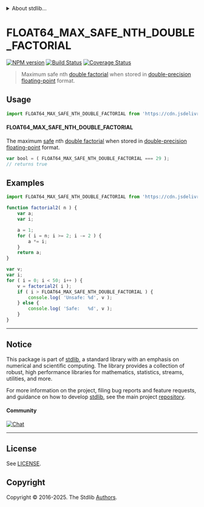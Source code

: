 <!--

@license Apache-2.0

Copyright (c) 2024 The Stdlib Authors.

Licensed under the Apache License, Version 2.0 (the "License");
you may not use this file except in compliance with the License.
You may obtain a copy of the License at

   http://www.apache.org/licenses/LICENSE-2.0

Unless required by applicable law or agreed to in writing, software
distributed under the License is distributed on an "AS IS" BASIS,
WITHOUT WARRANTIES OR CONDITIONS OF ANY KIND, either express or implied.
See the License for the specific language governing permissions and
limitations under the License.

-->


<details>
  <summary>
    About stdlib...
  </summary>
  <p>We believe in a future in which the web is a preferred environment for numerical computation. To help realize this future, we've built stdlib. stdlib is a standard library, with an emphasis on numerical and scientific computation, written in JavaScript (and C) for execution in browsers and in Node.js.</p>
  <p>The library is fully decomposable, being architected in such a way that you can swap out and mix and match APIs and functionality to cater to your exact preferences and use cases.</p>
  <p>When you use stdlib, you can be absolutely certain that you are using the most thorough, rigorous, well-written, studied, documented, tested, measured, and high-quality code out there.</p>
  <p>To join us in bringing numerical computing to the web, get started by checking us out on <a href="https://github.com/stdlib-js/stdlib">GitHub</a>, and please consider <a href="https://opencollective.com/stdlib">financially supporting stdlib</a>. We greatly appreciate your continued support!</p>
</details>

# FLOAT64_MAX_SAFE_NTH_DOUBLE_FACTORIAL

[![NPM version][npm-image]][npm-url] [![Build Status][test-image]][test-url] [![Coverage Status][coverage-image]][coverage-url] <!-- [![dependencies][dependencies-image]][dependencies-url] -->

> Maximum safe nth [double factorial][double-factorial] when stored in [double-precision floating-point][ieee754] format.



<section class="usage">

## Usage

<!-- eslint-disable id-length -->

```javascript
import FLOAT64_MAX_SAFE_NTH_DOUBLE_FACTORIAL from 'https://cdn.jsdelivr.net/gh/stdlib-js/constants-float64-max-safe-nth-double-factorial@deno/mod.js';
```

#### FLOAT64_MAX_SAFE_NTH_DOUBLE_FACTORIAL

The maximum [safe][safe-integers] nth [double factorial][double-factorial] when stored in [double-precision floating-point][ieee754] format.

<!-- eslint-disable id-length -->

```javascript
var bool = ( FLOAT64_MAX_SAFE_NTH_DOUBLE_FACTORIAL === 29 );
// returns true
```

</section>

<!-- /.usage -->

<section class="examples">

## Examples

<!-- eslint-disable id-length -->

<!-- eslint no-undef: "error" -->

```javascript
import FLOAT64_MAX_SAFE_NTH_DOUBLE_FACTORIAL from 'https://cdn.jsdelivr.net/gh/stdlib-js/constants-float64-max-safe-nth-double-factorial@deno/mod.js';

function factorial2( n ) {
    var a;
    var i;

    a = 1;
    for ( i = n; i >= 2; i -= 2 ) {
        a *= i;
    }
    return a;
}

var v;
var i;
for ( i = 0; i < 50; i++ ) {
    v = factorial2( i );
    if ( i > FLOAT64_MAX_SAFE_NTH_DOUBLE_FACTORIAL ) {
        console.log( 'Unsafe: %d', v );
    } else {
        console.log( 'Safe:   %d', v );
    }
}
```

</section>

<!-- /.examples -->

<!-- C interface documentation. -->



<!-- Section for related `stdlib` packages. Do not manually edit this section, as it is automatically populated. -->

<section class="related">

</section>

<!-- /.related -->

<!-- Section for all links. Make sure to keep an empty line after the `section` element and another before the `/section` close. -->


<section class="main-repo" >

* * *

## Notice

This package is part of [stdlib][stdlib], a standard library with an emphasis on numerical and scientific computing. The library provides a collection of robust, high performance libraries for mathematics, statistics, streams, utilities, and more.

For more information on the project, filing bug reports and feature requests, and guidance on how to develop [stdlib][stdlib], see the main project [repository][stdlib].

#### Community

[![Chat][chat-image]][chat-url]

---

## License

See [LICENSE][stdlib-license].


## Copyright

Copyright &copy; 2016-2025. The Stdlib [Authors][stdlib-authors].

</section>

<!-- /.stdlib -->

<!-- Section for all links. Make sure to keep an empty line after the `section` element and another before the `/section` close. -->

<section class="links">

[npm-image]: http://img.shields.io/npm/v/@stdlib/constants-float64-max-safe-nth-double-factorial.svg
[npm-url]: https://npmjs.org/package/@stdlib/constants-float64-max-safe-nth-double-factorial

[test-image]: https://github.com/stdlib-js/constants-float64-max-safe-nth-double-factorial/actions/workflows/test.yml/badge.svg?branch=main
[test-url]: https://github.com/stdlib-js/constants-float64-max-safe-nth-double-factorial/actions/workflows/test.yml?query=branch:main

[coverage-image]: https://img.shields.io/codecov/c/github/stdlib-js/constants-float64-max-safe-nth-double-factorial/main.svg
[coverage-url]: https://codecov.io/github/stdlib-js/constants-float64-max-safe-nth-double-factorial?branch=main

<!--

[dependencies-image]: https://img.shields.io/david/stdlib-js/constants-float64-max-safe-nth-double-factorial.svg
[dependencies-url]: https://david-dm.org/stdlib-js/constants-float64-max-safe-nth-double-factorial/main

-->

[chat-image]: https://img.shields.io/gitter/room/stdlib-js/stdlib.svg
[chat-url]: https://app.gitter.im/#/room/#stdlib-js_stdlib:gitter.im

[stdlib]: https://github.com/stdlib-js/stdlib

[stdlib-authors]: https://github.com/stdlib-js/stdlib/graphs/contributors

[umd]: https://github.com/umdjs/umd
[es-module]: https://developer.mozilla.org/en-US/docs/Web/JavaScript/Guide/Modules

[deno-url]: https://github.com/stdlib-js/constants-float64-max-safe-nth-double-factorial/tree/deno
[deno-readme]: https://github.com/stdlib-js/constants-float64-max-safe-nth-double-factorial/blob/deno/README.md
[umd-url]: https://github.com/stdlib-js/constants-float64-max-safe-nth-double-factorial/tree/umd
[umd-readme]: https://github.com/stdlib-js/constants-float64-max-safe-nth-double-factorial/blob/umd/README.md
[esm-url]: https://github.com/stdlib-js/constants-float64-max-safe-nth-double-factorial/tree/esm
[esm-readme]: https://github.com/stdlib-js/constants-float64-max-safe-nth-double-factorial/blob/esm/README.md
[branches-url]: https://github.com/stdlib-js/constants-float64-max-safe-nth-double-factorial/blob/main/branches.md

[stdlib-license]: https://raw.githubusercontent.com/stdlib-js/constants-float64-max-safe-nth-double-factorial/main/LICENSE

[safe-integers]: http://www.2ality.com/2013/10/safe-integers.html

[double-factorial]: https://en.wikipedia.org/wiki/Double_factorial

[ieee754]: https://en.wikipedia.org/wiki/IEEE_754-1985

<!-- <related-links> -->

<!-- </related-links> -->

</section>

<!-- /.links -->
